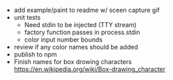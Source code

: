 - add example/paint to readme w/ sceen capture gif
- unit tests
    - Need stdin to be injected (TTY stream)
    - factory function passes in process.stdin
    - color input number bounds
- review if any color names should be added
- publish to npm
- Finish names for box drowing characters
  <https://en.wikipedia.org/wiki/Box-drawing_character>
